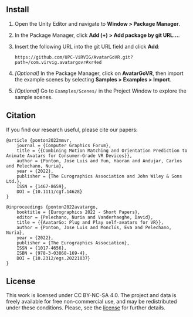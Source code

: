 ## Install

1. Open the Unity Editor and navigate to **Window > Package Manager**.

2. In the Package Manager, click **Add (+) > Add package by git URL...**.

3. Insert the following URL into the git URL field and click **Add**:
	```
	https://github.com/UPC-ViRVIG/AvatarGoVR.git?path=/com.virvig.avatargovr#xr4ed
	```
 
4. *[Optional]* In the Package Manager, click on **AvatarGoVR**, then import the example scenes by selecting **Samples > Examples > Import**.

5. *[Optional]* Go to ``Examples/Scenes/`` in the Project Window to explore the sample scenes.


## Citation

If you find our research useful, please cite our papers:

```
@article {ponton2022mmvr,
    journal = {Computer Graphics Forum},
    title = {{Combining Motion Matching and Orientation Prediction to Animate Avatars for Consumer-Grade VR Devices}},
    author = {Ponton, Jose Luis and Yun, Haoran and Andujar, Carlos and Pelechano, Nuria},
    year = {2022},
    publisher = {The Eurographics Association and John Wiley & Sons Ltd.},
    ISSN = {1467-8659},
    DOI = {10.1111/cgf.14628}
}
```
```
@inproceedings {ponton2022avatargo,
    booktitle = {Eurographics 2022 - Short Papers},
    editor = {Pelechano, Nuria and Vanderhaeghe, David},
    title = {{AvatarGo: Plug and Play self-avatars for VR}},
    author = {Ponton, Jose Luis and Monclús, Eva and Pelechano, Nuria},
    year = {2022},
    publisher = {The Eurographics Association},
    ISSN = {1017-4656},
    ISBN = {978-3-03868-169-4},
    DOI = {10.2312/egs.20221037}
}
```

## License

This work is licensed under CC BY-NC-SA 4.0.
The project and data is freely available for free non-commercial use, and may be redistributed under these conditions. Please, see the [license](LICENSE) for further details.
